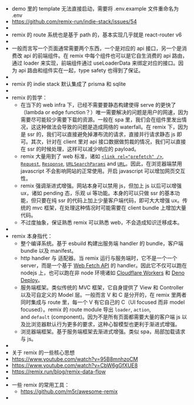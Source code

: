 - demo 里的 template 无法直接启动，需要将 .env.example 文件重命名为 .env
- https://github.com/remix-run/indie-stack/issues/54
-
- remix 的 route 系统也是基于 path 的，基本实现几乎就是 react-router v6
-
- 一般而言写一个页面通常需要两个东西，一个是对应的 api 接口，另一个是消费改 api 的前端组件。在 remix 中每个组件也可以是它自生消费的 api 路由，通过 loader 来实现，前端组件通过 useLoaderData 来绑定对应的接口。因为 api 路由和组件实在一起，type safety 也得到了保证。
-
- remix 的 indie stack 默认集成了 prisma 和 sqlite
-
- remix 的哲学：
	- 在当下的 web infra 下，已经不需要要静态构建使得 serve 的更快了（lambda or edge function？）唯一需要解决的问题是用户的网速，因为需要尽可能较少需要下载的资源。一般在 spa 里，我们会在组件里发出情况，这这种做法会导致的问题是造成网络的 waterfall。在 remix 下，因为是 ssr 的，我们可以直接避免掉瀑布流的请求，直接并行请求静态 js 即可。其次，针对在 client 里对 api 接口数据做剪裁的情况，我们可以直接在 ssr 的时候处理，这样可以减少响应的 payload。
	- remix 大量用到了 web 标准，诸如 [`<link rel="prefetch" />`](https://developer.mozilla.org/en-US/docs/Web/HTTP/Link_prefetching_FAQ), [`Request`](https://developer.mozilla.org/en-US/docs/Web/API/Request), [`Response`](https://developer.mozilla.org/en-US/docs/Web/API/Response), [`URLSearchParams`](https://developer.mozilla.org/en-US/docs/Web/API/URLSearchParams) and [`URL`](https://developer.mozilla.org/en-US/docs/Web/API/URL)。因此，在浏览器端禁用 javascript 不会影响网站的正常使用。开启 javascript 可以增加网页交互性。
	- remix 强调渐进式增强。网站本身可以禁用 js，但加上 js 以后可以增强 ux，诸如 pending 态，乐观 ui 等功能。本身的可以只做 ssr 的基本功能，但只要在纯 ssr 的代码上加上少量客户端代码，即可大大增强 ux。传统的 mvc 框架，在处理这种情况时可能需要在 client bundle 上增加大量代码。
	- 不过度抽象，保证熟悉 remix 可以熟悉 web，不会造成知识迁移成本。
-
- remix 本身指代：
	- 整个编译系统。基于 esbuild 构建出服务端 handler 的 bundle，客户端 bundle 以及 manifest。
	- http handler 与 适配器。当 remix 运行与服务端时，它不是一个一个 server，而是一个基于 [Web Fetch API](https://developer.mozilla.org/en-US/docs/Web/API/Fetch_API) 的 handler。因此它不仅可以跑在 nodejs 上，也可以跑在非 node 环境诸如 [Cloudflare Workers](https://workers.cloudflare.com/) 和 [Deno Deploy](https://deno.com/deploy/docs)。
	- 服务端框架。类似传统的 MVC 框架，它自身提供了 View 和 Controller 以及可自定义的 Model 层。一般而言 V 和 C 是分开的，在 remix 里两者同时集成与 route 里，每一个 V 有它自己的 C（UI focused 而非 model focused）。remix 的 route module 导出 `loader`, `action`, and `default` (component)。因为不是所有页面都需要大量的客户端 js 以及比浏览器默认行为更多的要求，这种心智模型也更利于渐进式增强。
	- 浏览器端框架。基于服务端框架去渐进式增强。类似 spa，局部加载请求与 js。
-
- 关于 remix 的一些核心思想
- https://www.youtube.com/watch?v=95B8mnhzoCM
- https://www.youtube.com/watch?v=CbW6gGfXUE8
- https://remix.run/blog/remix-data-flow
-
- 一些 remix 的常用工具：
	- https://github.com/m5r/awesome-remix
-